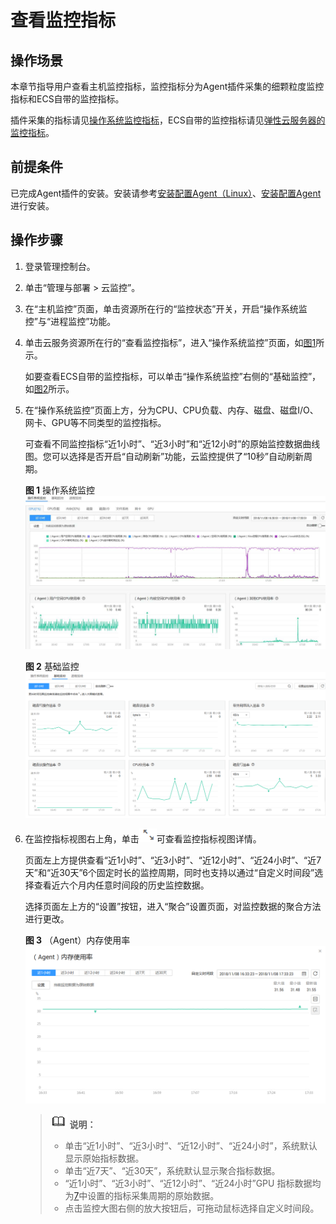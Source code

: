 # 查看监控指标<a name="ZH-CN_TOPIC_0084572227"></a>

## 操作场景<a name="section769428121218"></a>

本章节指导用户查看主机监控指标，监控指标分为Agent插件采集的细颗粒度监控指标和ECS自带的监控指标。

插件采集的指标请见[操作系统监控指标](弹性云服务器中操作系统监控的监控指标.md)，ECS自带的监控指标请见[弹性云服务器的监控指标](弹性云服务器的监控指标.md)。

## 前提条件<a name="section136556209557"></a>

已完成Agent插件的安装。安装请参考[安装配置Agent（Linux）](安装配置Agent（Linux）.md)、[安装配置Agent](安装配置Agent-1.md)进行安装。

## 操作步骤<a name="section19762433184840"></a>

1.  登录管理控制台。
2.  单击“管理与部署 \> 云监控”。
3.  在“主机监控”页面，单击资源所在行的“监控状态”开关，开启“操作系统监控”与“进程监控”功能。
4.  单击云服务资源所在行的“查看监控指标”，进入“操作系统监控”页面，如[图1](#fig10673024113818)所示。

    如要查看ECS自带的监控指标，可以单击“操作系统监控”右侧的“基础监控”，如[图2](#fig547204212396)所示。

5.  在“操作系统监控”页面上方，分为CPU、CPU负载、内存、磁盘、磁盘I/O、网卡、GPU等不同类型的监控指标。

    可查看不同监控指标“近1小时”、“近3小时”和“近12小时”的原始监控数据曲线图。您可以选择是否开启“自动刷新”功能，云监控提供了“10秒”自动刷新周期。

    **图 1**  操作系统监控<a name="fig10673024113818"></a>  
    ![](figures/操作系统监控.png "操作系统监控")

    **图 2**  基础监控<a name="fig547204212396"></a>  
    ![](figures/基础监控.png "基础监控")

6.  在监控指标视图右上角，单击![](figures/放大.png)可查看监控指标视图详情。

    页面左上方提供查看“近1小时”、“近3小时”、“近12小时”、“近24小时”、“近7天”和“近30天”6个固定时长的监控周期，同时也支持以通过“自定义时间段”选择查看近六个月内任意时间段的历史监控数据。

    选择页面左上方的“设置”按钮，进入“聚合”设置页面，对监控数据的聚合方法进行更改。

    **图 3**  （Agent）内存使用率<a name="fig1462710331"></a>  
    ![](figures/（Agent）内存使用率.png "（Agent）内存使用率")

    >![](public_sys-resources/icon-note.gif) **说明：**   
    >-   单击“近1小时”、“近3小时”、“近12小时”、“近24小时”，系统默认显示原始指标数据。  
    >-   单击“近7天”、“近30天”，系统默认显示聚合指标数据。  
    >-   “近1小时”、“近3小时”、“近12小时”、“近24小时”GPU 指标数据均为[7](安装GPU指标与RAID指标采集插件（Linux）.md#li1767312613410)中设置的指标采集周期的原始数据。  
    >-   点击监控大图右侧的放大按钮后，可拖动鼠标选择自定义时间段。  



